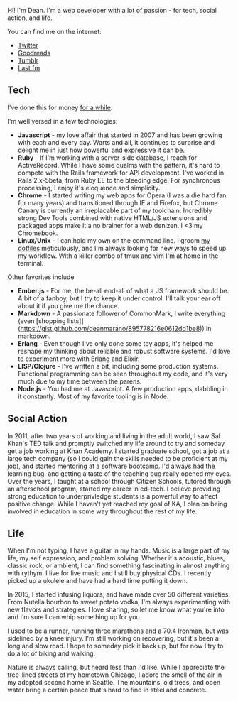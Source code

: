 Hi! I'm Dean. I'm a web developer with a lot of passion - for tech, social
action, and life.

You can find me on the internet:

* [Twitter](https://twitter.com/pleiadeez)
* [Goodreads](https://www.goodreads.com/user/show/6540398-dean)
* [Tumblr](http://pleiadeez.tumblr.com/)
* [Last.fm](http://www.last.fm/user/il1019)

## Tech

I've done this for money [for a while](/working).

I'm well versed in a few technologies:

* **Javascript** - my love affair that started in 2007 and has been growing
  with each and every day.  Warts and all, it continues to surprise and delight
  me in just how powerful and expressive it can be.
* **Ruby** - If I'm working with a server-side database, I reach for
  ActiveRecord.  While I have some qualms with the pattern, it's hard to
  compete with the Rails framework for API development. I've worked in Rails
  2.x-5beta, from Ruby EE to the bleeding edge. For synchronous processing, I
  enjoy it's eloquence and simplicity.
* **Chrome** - I started writing my web apps for Opera (I was a die hard fan
  for many years) and transitioned through IE and Firefox, but Chrome Canary is
  currently an irreplacable part of my toolchain. Incredibly strong Dev Tools
  combined with native HTML/JS extensions and packaged apps make it a no
  brainer for a web denizen. I <3 my Chromebook.
* **Linux/Unix** - I can hold my own on the command line. I groom
  [my dotfiles](https://github.com/deanmarano/dotfiles)
  meticulously, and I'm always looking for new ways to speed up my workflow.
  With a killer combo of tmux and vim I'm at home in the terminal.

Other favorites include

* **Ember.js** - For me, the be-all end-all of what a JS framework should be. A
  bit of a fanboy, but I try to keep it under control. I'll talk your ear off
  about it if you give me the chance.
* **Markdown** - A passionate follower of CommonMark, I write everything (even
  [shopping lists]](https://gist.github.com/deanmarano/895778216e0612dd1be8))
  in markdown.
* **Erlang** - Even though I've only done some toy apps, it's helped me reshape
  my thinking about reliable and robust software systems. I'd love to experiment
  more with Erlang and Elixir.
* **LISP/Clojure** - I've written a bit, including some production systems.
  Functional programming can be seen throughout my code, and it's very much due
  to my time between the parens.
* **Node.js** - You had me at Javascript. A few production apps, dabbling in it
  constantly. Most of my favorite tooling is in Node.

## Social Action

In 2011, after two years of working and living in the adult world, I saw Sal
Khan's TED talk and promptly switched my life around to try and someday get a
job working at Khan Academy. I started graduate school, got a job at a large
tech company (so I could gain the skills needed to be proficient at my job),
and started mentoring at a software bootcamp. I'd always had the learning bug,
and getting a taste of the teaching bug really opened my eyes. Over the years,
I taught at a school through Citizen Schools, tutored through an afterschool
program, started my career in ed-tech. I believe providing strong education to
underprivledge students is a powerful way to affect positive change. While I
haven't yet reached my goal of KA, I plan on being involved in education in
some way throughout the rest of my life.

## Life

When I'm not typing, I have a guitar in my hands. Music is a large part of my
life, my self expression, and problem solving. Whether it's acoustic, blues,
classic rock, or ambient, I can find something fascinating in almost anything
with rythym. I live for live music and I still buy physical CDs. I recently
picked up a ukulele and have had a hard time putting it down.

In 2015, I started infusing liquors, and have made over 50 different varieties.
From Nutella bourbon to sweet potato vodka, I'm always experimenting with
new flavors and strategies. I love sharing, so let me know what you're into
and I'm sure I can whip something up for you.

I used to be a runner, running three marathons and a 70.4 Ironman, but was
sidelined by a knee injury. I'm still working on recovering, but it's been a
long and slow road. I hope to someday pick it back up, but for now I try to do
a lot of biking and walking.

Nature is always calling, but heard less than I'd like. While I appreciate the
tree-lined streets of my hometown Chicago, I adore the smell of the air in my adopted
second home in Seattle. The mountains, old trees, and open water bring a certain
peace that's hard to find in steel and concrete.

